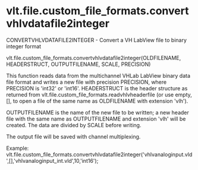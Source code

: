 # vlt.file.custom_file_formats.convertvhlvdatafile2integer

  CONVERTVHLVDATAFILE2INTEGER - Convert a VH LabView file to binary integer format
 
   vlt.file.custom_file_formats.convertvhlvdatafile2integer(OLDFILENAME, HEADERSTRUCT, OUTPUTFILENAME, SCALE, PRECISION)
 
   This function reads data from the multichannel VHLab LabView binary
   data file format and writes a new file with precision PRECISION,
   where PRECISION is 'int32' or 'int16'.
   HEADERSTRUCT is the header structure as returned from 
   vlt.file.custom_file_formats.readvhlvheaderfile (or use empty, [], to open a file of the same name
   as OLDFILENAME with extension 'vlh').
   
   OUTPUTFILENAME is the name of the new file to be written; a new header
   file with the same name as OUTPUTFILENAME and extension
   'vlh' will be created. The data are divided by SCALE before writing.
 
   The output file will be saved with channel multiplexing.
 
   Example:
        vlt.file.custom_file_formats.convertvhlvdatafile2integer('vhlvanaloginput.vld',[],'vhlvanaloginput_int.vld',10,'int16');
